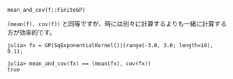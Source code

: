 ```
mean_and_cov(f::FiniteGP)
```

`(mean(f), cov(f))` と同等ですが、時には別々に計算するよりも一緒に計算する方が効率的です。

```jldoctest
julia> fx = GP(SqExponentialKernel())(range(-3.0, 3.0; length=10), 0.1);

julia> mean_and_cov(fx) == (mean(fx), cov(fx))
true
```
